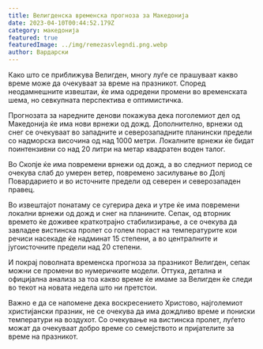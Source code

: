 ```yaml
---
title: Велигденска временска прогноза за Македонија
date: 2023-04-10T00:44:52.179Z
category: македонија
featured: true
featuredImage: ../img/remezasvlegndi.png.webp
author: Вардарски
---
```


Како што се приближува Велигден, многу луѓе се прашуваат какво време може да очекуваат за време на празникот. Според неодамнешните извештаи, ќе има одредени промени во временската шема, но севкупната перспектива е оптимистичка.

Прогнозата за наредните денови покажува дека поголемиот дел од Македонија ќе има нови врнежи од дожд. Дополнително, врнежи од снег се очекуваат во западните и северозападните планински предели со надморска височина од над 1000 метри. Локалните врнежи ќе бидат поинтензивни со над 20 литри на метар квадратен воден талог.

Во Скопје ќе има повремени врнежи од дожд, а во следниот период се очекува слаб до умерен ветер, повремено засилување во Долј Повардарието и во источните предели од северен и северозападен правец.

Во извештајот понатаму се сугерира дека и утре ќе има повремени локални врнежи од дожд и снег на планините. Сепак, од вторник времето ќе доживее краткотрајно стабилизирање, а се очекува да завладее вистинска пролет со голем пораст на температурите кои речиси насекаде ќе надминат 15 степени, а во централните и југоисточните предели над 20 степени.

И покрај поволната временска прогноза за празникот Велигден, сепак можни се промени во нумеричките модели. Оттука, детална и официјална анализа за тоа какво време ќе имаме за Велигден ќе следи во текот на новата недела што ни претстои.

Важно е да се напомене дека воскресението Христово, најголемиот христијански празник, не се очекува да има дождливо време и пониски температури на воздухот. Со очекување на вистинска пролет, луѓето можат да очекуваат добро време со семејството и пријателите за време на празникот.
